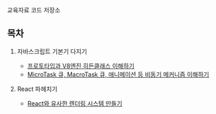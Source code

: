 교육자료 코드 저장소

## 목차

1. 자바스크립트 기본기 다지기
   - [프로토타입과 V8엔진 히든클래스 이해하기](./packages/chapter1/src/a.js)
   - [MicroTask 큐, MacroTask 큐, 애니메이션 등 비동기 메커니즘 이해하기](./packages/chapter1/src/b.js)

2. React 파헤치기
   - [React와 유사한 렌더링 시스템 만들기](./packages/chapter2/src/render.js)
